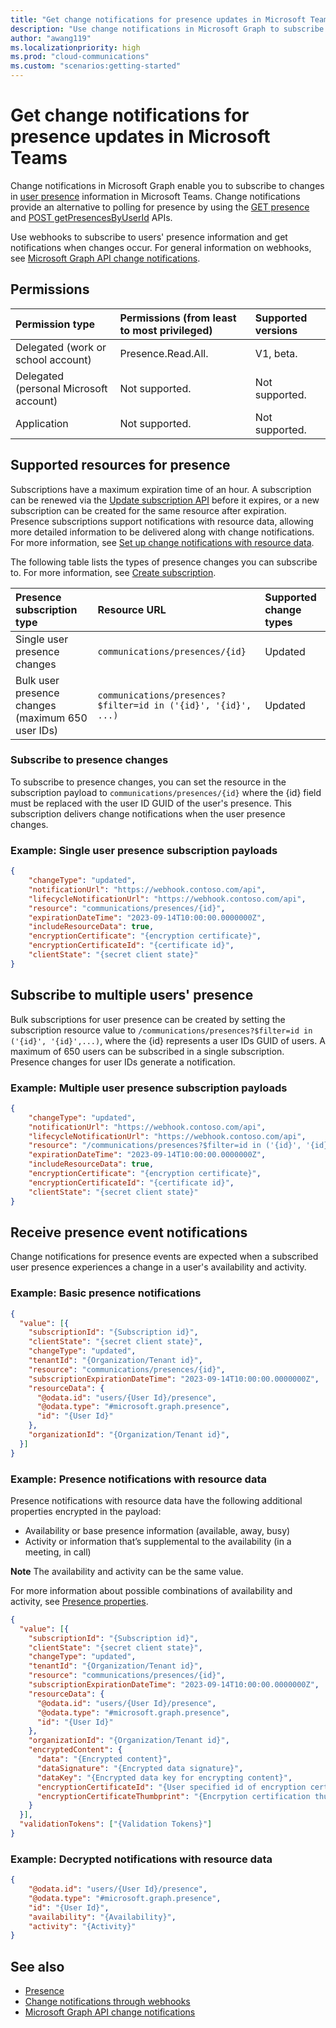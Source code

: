 ```yaml
---
title: "Get change notifications for presence updates in Microsoft Teams"
description: "Use change notifications in Microsoft Graph to subscribe to presence changes for Microsoft Teams users."
author: "awang119"
ms.localizationpriority: high
ms.prod: "cloud-communications"
ms.custom: "scenarios:getting-started"
---
```


# Get change notifications for presence updates in Microsoft Teams

Change notifications in Microsoft Graph enable you to subscribe to changes in [user presence](https://learn.microsoft.com/en-us/microsoftteams/presence-admins) information in Microsoft Teams. Change notifications provide an alternative to polling for presence by using the [GET presence](/graph/api/presence-get) and [POST getPresencesByUserId](/graph/api/cloudcommunications-getpresencesbyuserid) APIs.

Use webhooks to subscribe to users' presence information and get notifications when changes occur. For general information on webhooks, see [Microsoft Graph API change notifications](/graph/api/resources/webhooks).

## Permissions

| Permission type                       | Permissions (from least to most privileged)              | Supported versions |
|:--------------------------------------|:---------------------------------------------------------|:-------------------|
| Delegated (work or school account)    | Presence.Read.All.                                       | V1, beta.          |
| Delegated (personal Microsoft account)| Not supported.                                           | Not supported.     |
| Application                           | Not supported.                                           | Not supported.     |

## Supported resources for presence

Subscriptions have a maximum expiration time of an hour. A subscription can be renewed via the [Update subscription API](/graph/api/subscription-update) before it expires, or a new subscription can be created for the same resource after expiration. Presence subscriptions support notifications with resource data, allowing more detailed information to be delivered along with change notifications. For more information, see [Set up change notifications with resource data](webhooks-with-resource-data.md).

The following table lists the types of presence changes you can subscribe to. For more information, see [Create subscription](/graph/api/subscription-post-subscriptions).

| Presence subscription type                    | Resource URL                                                   | Supported change types |
|:--------------------------------------------- |:-------------------------------------------------------------- |:---------------------- |
| Single user presence changes                  | `communications/presences/{id}`                                |Updated                |
| Bulk user presence changes (maximum 650 user IDs) | `communications/presences?$filter=id in ('{id}', '{id}', ...)` | Updated                |

### Subscribe to presence changes 

To subscribe to presence changes, you can set the resource in the subscription payload to `communications/presences/{id}` where the {id} field must be replaced with the user ID GUID of the user's presence. This subscription delivers change notifications when the user presence changes.

### Example: Single user presence subscription payloads

```json
{
    "changeType": "updated",
    "notificationUrl": "https://webhook.contoso.com/api",
    "lifecycleNotificationUrl": "https://webhook.contoso.com/api",
    "resource": "communications/presences/{id}",
    "expirationDateTime": "2023-09-14T10:00:00.0000000Z",
    "includeResourceData": true,
    "encryptionCertificate": "{encryption certificate}",
    "encryptionCertificateId": "{certificate id}",
    "clientState": "{secret client state}"
}
```

## Subscribe to multiple users' presence
Bulk subscriptions for user presence can be created by setting the subscription resource value to `/communications/presences?$filter=id in ('{id}', '{id}',...)`, where the {id} represents a user IDs GUID of users. A maximum of 650 users can be subscribed in a single subscription. Presence changes for user IDs generate a notification. 

### Example: Multiple user presence subscription payloads

```json
{
    "changeType": "updated",
    "notificationUrl": "https://webhook.contoso.com/api",
    "lifecycleNotificationUrl": "https://webhook.contoso.com/api",
    "resource": "/communications/presences?$filter=id in ('{id}', '{id}',...)",
    "expirationDateTime": "2023-09-14T10:00:00.0000000Z",
    "includeResourceData": true,
    "encryptionCertificate": "{encryption certificate}",
    "encryptionCertificateId": "{certificate id}",
    "clientState": "{secret client state}"
}
```

## Receive presence event notifications

Change notifications for presence events are expected when a subscribed user presence experiences a change in a user's availability and activity.

### Example: Basic presence notifications
```json
{
  "value": [{
    "subscriptionId": "{Subscription id}",
    "clientState": "{secret client state}",
    "changeType": "updated",
    "tenantId": "{Organization/Tenant id}",
    "resource": "communications/presences/{id}",
    "subscriptionExpirationDateTime": "2023-09-14T10:00:00.0000000Z",
    "resourceData": {
      "@odata.id": "users/{User Id}/presence",
      "@odata.type": "#microsoft.graph.presence",
      "id": "{User Id}"
    },
    "organizationId": "{Organization/Tenant id}",
  }]
}
```

### Example: Presence notifications with resource data 

Presence notifications with resource data have the following additional properties encrypted in the payload:
- Availability or base presence information (available, away, busy)
- Activity or information that’s supplemental to the availability (in a meeting, in call)

**Note** The availability and activity can be the same value.

For more information about possible combinations of availability and activity, see [Presence properties](/graph/api/resources/presence).

```json
{
  "value": [{
    "subscriptionId": "{Subscription id}",
    "clientState": "{secret client state}",
    "changeType": "updated",
    "tenantId": "{Organization/Tenant id}",
    "resource": "communications/presences/{id}",
    "subscriptionExpirationDateTime": "2023-09-14T10:00:00.0000000Z",
    "resourceData": {
      "@odata.id": "users/{User Id}/presence",
      "@odata.type": "#microsoft.graph.presence",
      "id": "{User Id}"
    },
    "organizationId": "{Organization/Tenant id}",
    "encryptedContent": {
      "data": "{Encrypted content}",
      "dataSignature": "{Encrypted data signature}",
      "dataKey": "{Encrypted data key for encrypting content}",
      "encryptionCertificateId": "{User specified id of encryption certificate}",
      "encryptionCertificateThumbprint": "{Encrpytion certification thumbprint}"
    }
  }],
  "validationTokens": ["{Validation Tokens}"]
}
```

### Example: Decrypted notifications with resource data
```json
{
    "@odata.id": "users/{User Id}/presence",
    "@odata.type": "#microsoft.graph.presence",
    "id": "{User Id}",
    "availability": "{Availability}",
    "activity": "{Activity}"
}
```

## See also
- [Presence](/graph/api/resources/presence)
- [Change notifications through webhooks](change-notifications-delivery-webhooks.md)
- [Microsoft Graph API change notifications](/graph/api/resources/webhooks)
